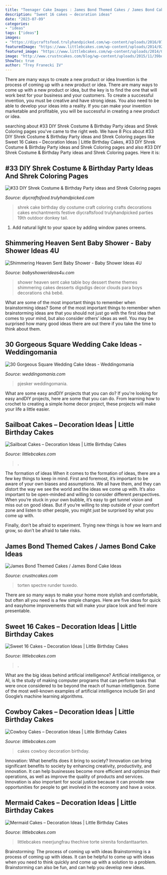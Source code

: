 ```yaml
---
title: "Teenager Cake Images : James Bond Themed Cakes / James Bond Cake Ideas"
description: "Sweet 16 cakes – decoration ideas"
date: "2023-07-09"
categories:
- "ideas"
tags: ["ideas"]
images:
- "https://diycraftsfood.trulyhandpicked.com/wp-content/uploads/2016/07/Shrek-Party-Idea_ce.jpg"
featuredImage: "https://www.littlebcakes.com/wp-content/uploads/2014/02/Cowboy-Wedding-Cakes.jpg"
featured_image: "https://www.littlebcakes.com/wp-content/uploads/2014/02/Cowboy-Wedding-Cakes.jpg"
image: "http://www.crustncakes.com/blog/wp-content/uploads/2015/11/39bd27c6388b5ef47f6b2e9b6b8b7db6.jpg"
ShowToc: true
author: "Trey Franecki IV"
---
```



There are many ways to create a new product or idea
Invention is the process of coming up with a new product or idea. There are many ways to come up with a new product or idea, but the key is to find the one that will work best for your business and your customers. To create a successful invention, you must be creative and have strong ideas. You also need to be able to develop your ideas into a reality. If you can make your invention marketable and profitable, you will be successful in creating a new product or idea.

	

		
searching about #33 DIY Shrek Costume &amp; Birthday Party ideas and Shrek Coloring pages you've came to the right web. We have 8 Pics about #33 DIY Shrek Costume &amp; Birthday Party ideas and Shrek Coloring pages like Sweet 16 Cakes – Decoration Ideas | Little Birthday Cakes, #33 DIY Shrek Costume &amp; Birthday Party ideas and Shrek Coloring pages and also #33 DIY Shrek Costume &amp; Birthday Party ideas and Shrek Coloring pages. Here it is:
		
    
## #33 DIY Shrek Costume &amp; Birthday Party Ideas And Shrek Coloring Pages

<img loading=lazy src="https://diycraftsfood.trulyhandpicked.com/wp-content/uploads/2016/07/Shrek-Party-Idea_ce.jpg" onerror="this.onerror=null;this.src='https://tse4.mm.bing.net/th?id=OIP.faPV56EicJDY4u4JxAbqfgHaJ3&amp;pid=15.1';" alt="#33 DIY Shrek Costume &amp; Birthday Party ideas and Shrek Coloring pages">

_Source: diycraftsfood.trulyhandpicked.com_

>shrek cake birthday diy costume craft coloring crafts decorations cakes enchantments festive diycraftsfood trulyhandpicked parties 19th outdoor donkey tail. 

	

1. Add natural light to your space by adding window panes orreens.

    
## Shimmering Heaven Sent Baby Shower - Baby Shower Ideas 4U

<img loading=lazy src="https://babyshowerideas4u.com/wp-content/uploads/2016/08/Shimmering-Heaven-Sent-Baby-Shower-Layered-Cake.jpg" onerror="this.onerror=null;this.src='https://tse2.mm.bing.net/th?id=OIP.dLu2OoCYEQsWBS-NzCSR5gHaJ3&amp;pid=15.1';" alt="Shimmering Heaven Sent Baby Shower - Baby Shower Ideas 4U">

_Source: babyshowerideas4u.com_

>shower heaven sent cake table boy dessert theme themes shimmering cakes desserts digsdigs decor clouds para boys decorations chá bebê. 

	

What are some of the most important things to remember when brainstorming ideas?
Some of the most important things to remember when brainstorming ideas are that you should not just go with the first idea that comes to your mind, but also consider others’ ideas as well. You may be surprised how many good ideas there are out there if you take the time to think about them.

    
## 30 Gorgeous Square Wedding Cake Ideas - Weddingomania

<img loading=lazy src="https://i.weddingomania.com/2016/02/30-Gorgeous-Square-Wedding-Cake-Ideas-19.jpg" onerror="this.onerror=null;this.src='https://tse2.mm.bing.net/th?id=OIP.vHmQyroL5sCQQ9aGZTLnxgAAAA&amp;pid=15.1';" alt="30 Gorgeous Square Wedding Cake Ideas - Weddingomania">

_Source: weddingomania.com_

>pjesker weddingomania. 

	

What are some easy andDIY projects that you can do?
If you're looking for easy andDIY projects, here are some that you can do. From learning how to crochet to creating a simple home decor project, these projects will make your life a little easier.

    
## Sailboat Cakes – Decoration Ideas | Little Birthday Cakes

<img loading=lazy src="https://www.littlebcakes.com/wp-content/uploads/2014/01/Sailboat-Birthday-Cakes.jpg" onerror="this.onerror=null;this.src='https://tse3.mm.bing.net/th?id=OIP.N5UFLvkIVDUgh8TPsIvUSAHaJ4&amp;pid=15.1';" alt="Sailboat Cakes – Decoration Ideas | Little Birthday Cakes">

_Source: littlebcakes.com_

>. 

	

The formation of ideas
When it comes to the formation of ideas, there are a few key things to keep in mind. First and foremost, it’s important to be aware of your own biases and assumptions. We all have them, and they can distort the way we see the world and the ideas we come up with.
It’s also important to be open-minded and willing to consider different perspectives. When you’re stuck in your own bubble, it’s easy to get tunnel vision and miss out on good ideas. But if you’re willing to step outside of your comfort zone and listen to other people, you might just be surprised by what you come up with.

Finally, don’t be afraid to experiment. Trying new things is how we learn and grow, so don’t be afraid to take risks.

    
## James Bond Themed Cakes / James Bond Cake Ideas

<img loading=lazy src="http://www.crustncakes.com/blog/wp-content/uploads/2015/11/39bd27c6388b5ef47f6b2e9b6b8b7db6.jpg" onerror="this.onerror=null;this.src='https://tse4.mm.bing.net/th?id=OIP.i6Ch8z05khKa22wXN-O3tAHaJ3&amp;pid=15.1';" alt="James Bond Themed Cakes / James Bond Cake Ideas">

_Source: crustncakes.com_

>torten spectre runder tuxedo. 

	

There are so many ways to make your home more stylish and comfortable, but often all you need is a few simple changes. Here are five ideas for quick and easyhome improvements that will make your place look and feel more presentable.

    
## Sweet 16 Cakes – Decoration Ideas | Little Birthday Cakes

<img loading=lazy src="https://www.littlebcakes.com/wp-content/uploads/2014/02/Sweet-16-Cakes-636x1024.jpg" onerror="this.onerror=null;this.src='https://tse3.mm.bing.net/th?id=OIP.jPMr8T2QLjNsIFzuFh8KpwHaL7&amp;pid=15.1';" alt="Sweet 16 Cakes – Decoration Ideas | Little Birthday Cakes">

_Source: littlebcakes.com_

>. 

	

What are the big ideas behind artificial intelligence?
Artificial intelligence, or AI, is the study of making computer programs that can perform tasks that were once considered to be beyond the reach of human intelligence. Some of the most well-known examples of artificial intelligence include Siri and Google’s machine learning algorithms.

    
## Cowboy Cakes – Decoration Ideas | Little Birthday Cakes

<img loading=lazy src="https://www.littlebcakes.com/wp-content/uploads/2014/02/Cowboy-Wedding-Cakes.jpg" onerror="this.onerror=null;this.src='https://tse4.mm.bing.net/th?id=OIP.OA0mNdhMvr2LFDIbD5nAIQHaMX&amp;pid=15.1';" alt="Cowboy Cakes – Decoration Ideas | Little Birthday Cakes">

_Source: littlebcakes.com_

>cakes cowboy decoration birthday. 

	

Innovation: What benefits does it bring to society?
Innovation can bring significant benefits to society by enhancing creativity, productivity, and innovation. It can help businesses become more efficient and optimize their operations, as well as improve the quality of products and services. Innovation is also important for social justice because it can provide new opportunities for people to get involved in the economy and have a voice.

    
## Mermaid Cakes – Decoration Ideas | Little Birthday Cakes

<img loading=lazy src="https://www.littlebcakes.com/wp-content/uploads/2013/08/Mermaid-Cakes.jpg" onerror="this.onerror=null;this.src='https://tse2.mm.bing.net/th?id=OIP.Q0oSX9LkHlPj5b2IiLa0FwHaNI&amp;pid=15.1';" alt="Mermaid Cakes – Decoration Ideas | Little Birthday Cakes">

_Source: littlebcakes.com_

>littlebcakes meerjungfrau thechive torte sirenita fondanttaarten. 

	

Brainstorming: The process of coming up with ideas
Brainstorming is a process of coming up with ideas. It can be helpful to come up with ideas when you need to think quickly and come up with a solution to a problem. Brainstorming can also be fun, and can help you develop new ideas.

